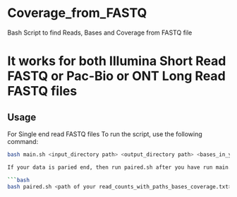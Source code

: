 # Coverage_from_FASTQ
Bash Script to find Reads, Bases and Coverage from FASTQ file 

# It works for both Illumina Short Read FASTQ or Pac-Bio or ONT Long Read FASTQ files 

## Usage

For Single end read FASTQ files 
To run the script, use the following command:

```bash
bash main.sh <input_directory path> <output_directory path> <bases_in_your_region_of_interest>

If your data is paried end, then run paired.sh after you have run main.sh

```bash
bash paired.sh <path of your read_counts_with_paths_bases_coverage.txt> <path of your reguired output file with its name>

